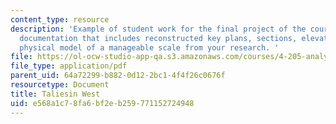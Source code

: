 ```yaml
---
content_type: resource
description: 'Example of student work for the final project of the course: a set of
  documentation that includes reconstructed key plans, sections, elevations and a
  physical model of a manageable scale from your research. '
file: https://ol-ocw-studio-app-qa.s3.amazonaws.com/courses/4-205-analysis-of-contemporary-architecture-fall-2009/e568a1c78fa6bf2eb259771152724948_MIT4_205F09_sw2.pdf
file_type: application/pdf
parent_uid: 64a72299-b882-0d12-2bc1-4f4f26c0676f
resourcetype: Document
title: Taliesin West
uid: e568a1c7-8fa6-bf2e-b259-771152724948
---
```

